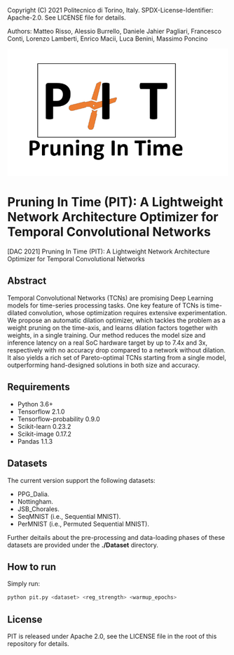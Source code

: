 Copyright (C) 2021 Politecnico di Torino, Italy. SPDX-License-Identifier: Apache-2.0. See LICENSE file for details.

Authors: Matteo Risso, Alessio Burrello, Daniele Jahier Pagliari, Francesco Conti, Lorenzo Lamberti, Enrico Macii, Luca Benini, Massimo Poncino

![logo](Assets/logo.png)
# Pruning In Time (PIT): A Lightweight Network Architecture Optimizer for Temporal Convolutional Networks
[DAC 2021] Pruning In Time (PIT): A Lightweight Network Architecture Optimizer for Temporal Convolutional Networks

## Abstract
Temporal Convolutional Networks (TCNs) are promising Deep Learning models for time-series processing tasks. One key feature of TCNs is time-dilated convolution, whose optimization requires extensive experimentation. We propose an automatic dilation optimizer, which tackles the problem as a weight pruning on the time-axis, and learns dilation factors together with weights, in a single training. Our method reduces the model size and inference latency on a real SoC hardware target by up to 7.4x and 3x, respectively with no accuracy drop compared to a network without dilation. It also yields a rich set of Pareto-optimal TCNs starting from a single model, outperforming hand-designed solutions in both size and accuracy.

## Requirements
- Python 3.6+
- Tensorflow 2.1.0
- Tensorflow-probability 0.9.0
- Scikit-learn 0.23.2
- Scikit-image 0.17.2
- Pandas 1.1.3

## Datasets
The current version support the following datasets:
- PPG_Dalia.
- Nottingham.
- JSB_Chorales.
- SeqMNIST (i.e., Sequential MNIST).
- PerMNIST (i.e., Permuted Sequential MNIST).

Further deitails about the pre-processing and data-loading phases of these datasets are provided under the **./Dataset** directory.

## How to run
Simply run:
```python
python pit.py <dataset> <reg_strength> <warmup_epochs>
```

## License
PIT is released under Apache 2.0, see the LICENSE file in the root of this repository for details.